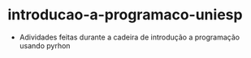 # introducao-a-programaco-uniesp
* Adividades feitas durante a cadeira de introdução a programação usando pyrhon
